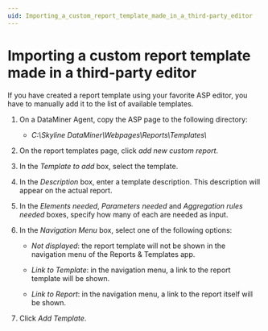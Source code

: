 ```yaml
---
uid: Importing_a_custom_report_template_made_in_a_third-party_editor
---
```


# Importing a custom report template made in a third-party editor

If you have created a report template using your favorite ASP editor, you have to manually add it to the list of available templates.

1. On a DataMiner Agent, copy the ASP page to the following directory:

   - *C:\\Skyline DataMiner\\Webpages\\Reports\\Templates\\*

1. On the report templates page, click *add new custom report*.

1. In the *Template to add* box, select the template.

1. In the *Description* box, enter a template description. This description will appear on the actual report.

1. In the *Elements needed*, *Parameters needed* and *Aggregation rules needed* boxes, specify how many of each are needed as input.

1. In the *Navigation Menu* box, select one of the following options:

   - *Not displayed*: the report template will not be shown in the navigation menu of the Reports & Templates app.

   - *Link to Template*: in the navigation menu, a link to the report template will be shown.

   - *Link to Report*: in the navigation menu, a link to the report itself will be shown.

1. Click *Add Template*.
